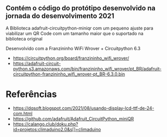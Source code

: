 ## Contém o código do protótipo desenvolvido na jornada do desenvolvimento 2021
  A Biblioteca adafruit-circuitpython-miniqr com um pequeno ajuste para viabilizar um QR Code com um tamanho maior que o suportado na biblioteca original 

Desenvolvido com a 
Franzininho WiFi Wrover + Circuitpython 6.3
- https://circuitpython.org/board/franzininho_wifi_wrover/
- https://adafruit-circuit-python.s3.amazonaws.com/bin/franzininho_wifi_wrover/pt_BR/adafruit-circuitpython-franzininho_wifi_wrover-pt_BR-6.3.0.bin

# Referências
- https://dqsoft.blogspot.com/2021/08/usando-display-lcd-ttf-de-24-com.html
- https://github.com/adafruit/Adafruit_CircuitPython_miniQR
- https://calango.club/doku.php?id=projetos:climaduino2.0&s[]=climaduino
